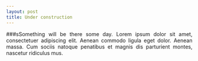```yaml
---
layout: post
title: Under construction
---
```


<p align="justify">
###sSomething will be there some day. 
Lorem ipsum dolor sit amet, consectetuer adipiscing elit. Aenean commodo ligula eget dolor. Aenean massa. Cum sociis natoque penatibus et magnis dis parturient montes, nascetur ridiculus mus.
</p>
